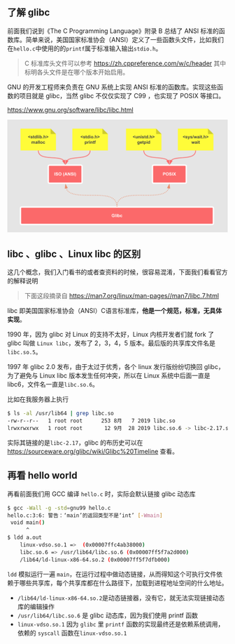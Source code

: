## 了解 glibc
前面我们说到《The C Programming Language》附录 B 总结了 ANSI 标准的函数库。简单来说，美国国家标准协会（ANSI）定义了一些函数头文件，比如我们在`hello.c`中使用的的`printf`属于标准输入输出`stdio.h`。

> C 标准库头文件可以参考 https://zh.cppreference.com/w/c/header 其中标明各头文件是在哪个版本开始启用。

GNU 的开发工程师来负责在 GNU 系统上实现 ANSI 标准的函数库。实现这些函数的项目就是 glibc，当然 glibc 不仅仅实现了 C99 ，也实现了 POSIX 等接口。

https://www.gnu.org/software/libc/libc.html

![glibc](../img/gnu/glibc.png)

## libc 、glibc 、Linux libc 的区别
这几个概念，我们入门看书的或者查资料的时候，很容易混淆，下面我们看看官方的解释说明

> 下面这段摘录自 https://man7.org/linux/man-pages//man7/libc.7.html

libc 即美国国家标准协会（ANSI）C语言标准库，**他是一个规范，标准，无具体实现**。

1990 年，因为 glibc 对 Linux 的支持不太好，Linux 内核开发者们就 fork 了 glibc 叫做 `Linux libc`，发布了 2，3，4，5 版本。最后版的共享库文件名是`libc.so.5`。

1997 年 glibc 2.0 发布，由于太过于优秀，各个 linux 发行版纷纷切换回 glibc，为了避免与 Linux libc 版本发生任何冲突，所以在 Linux 系统中后面一直是 libc6，文件名一直是`libc.so.6`。

比如在我服务器上执行
```bash
$ ls -al /usr/lib64 | grep libc.so
-rw-r--r--   1 root root      253 8月   7 2019 libc.so
lrwxrwxrwx   1 root root       12 9月  28 2019 libc.so.6 -> libc-2.17.so
```
实际其链接的是`libc-2.17`，glibc 的布历史可以在 https://sourceware.org/glibc/wiki/Glibc%20Timeline 查看。

## 再看 hello world
再看前面我们用 GCC 编译 `hello.c` 时，实际会默认链接 glibc 动态库

```bash
$ gcc -Wall -g -std=gnu99 hello.c
hello.c:3:6: 警告：‘main’的返回类型不是‘int’ [-Wmain]
 void main()
      ^
$ ldd a.out
	linux-vdso.so.1 =>  (0x00007ffc4ab38000)
	libc.so.6 => /usr/lib64/libc.so.6 (0x00007ff5f7a2d000)
	/lib64/ld-linux-x86-64.so.2 (0x00007ff5f7dfb000)
```
`ldd` 模拟运行一遍 `main`，在运行过程中做动态链接，从而得知这个可执行文件依赖于哪些共享库，每个共享库都在什么路径下，加载到进程地址空间的什么地址。

- `/lib64/ld-linux-x86-64.so.2`是动态链接器，没有它，就无法实现链接动态库的编辑操作
- `/usr/lib64/libc.so.6` 是 glibc 动态库，因为我们使用 printf 函数
- `linux-vdso.so.1` 因为 `glibc` 里 `printf` 函数的实现最终还是依赖系统调用，依赖的 `syscall` 函数在`linux-vdso.so.1`